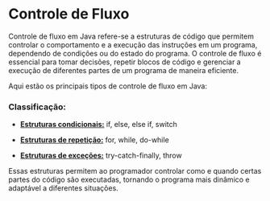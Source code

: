 # Controle de Fluxo

Controle de fluxo em Java refere-se a estruturas de código que permitem controlar o comportamento e a execução das instruções em um programa, dependendo de condições ou do estado do programa. O controle de fluxo é essencial para tomar decisões, repetir blocos de código e gerenciar a execução de diferentes partes de um programa de maneira eficiente.

Aqui estão os principais tipos de controle de fluxo em Java:

### Classificação:&#x20;

* [**Estruturas condicionais:**](java-basico/Controle-de-Fluxo/EstruturasCondicionais.md) if, else, else if, switch&#x20;
* [**Estruturas de repetição:**](java-basico/Controle-de-Fluxo/EsctruturasRepeticao.md) for, while, do-while
* [**Estruturas de exceções:**](java-basico/Controle-de-Fluxo/EstruturasExercoes.md) try-catch-finally, throw

    &#x20;

Essas estruturas permitem ao programador controlar como e quando certas partes do código são executadas, tornando o programa mais dinâmico e adaptável a diferentes situações.
